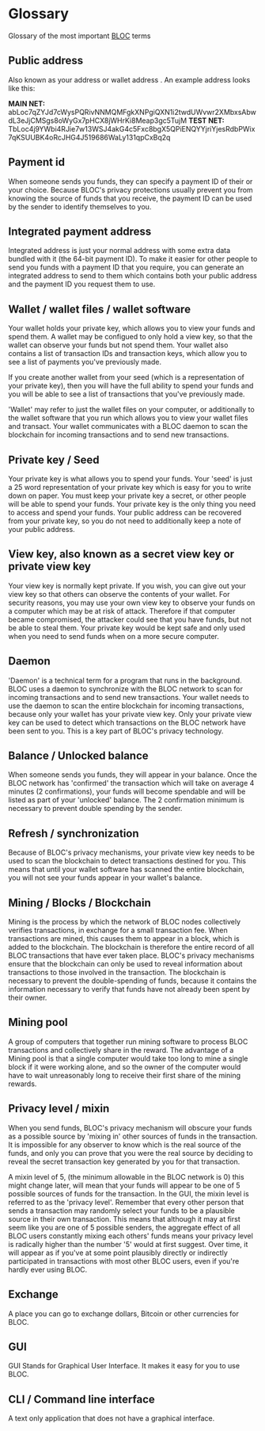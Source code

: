 # Glossary

Glossary of the most important [BLOC](https://bloc.money) terms

## Public address

Also known as your address or wallet address . An example address looks like this:

**MAIN NET:** abLoc7qZYJd7cWysPQRivNNMQMFgkXNPgiQXN1i2twdUWvwr2XMbxsAbwdL3eJjCMSgs8oWyGx7pHCX8jWHrKi8Meap3gc5TujM
**TEST NET:** TbLoc4j9YWbi4RJie7w13WSJ4akG4c5Fxc8bgX5QPiENQYYjriYjesRdbPWix7qKSUUBK4oRcJHG4J519686WaLy131qpCxBq2q

## Payment id

When someone sends you funds, they can specify a payment ID of their or your choice. Because BLOC's privacy protections usually prevent you from knowing the source of funds that you receive, the payment ID can be used by the sender to identify themselves to you.

## Integrated payment address

Integrated address is just your normal address with some extra data bundled with it (the 64-bit payment ID). To make it easier for other people to send you funds with a payment ID that you require, you can generate an integrated address to send to them which contains both your public address and the payment ID you request them to use.

## Wallet / wallet files / wallet software

Your wallet holds your private key, which allows you to view your funds and spend them. A wallet may be configued to only hold a view key, so that the wallet can observe your funds but not spend them. Your wallet also contains a list of transaction IDs and transaction keys, which allow you to see a list of payments you've previously made.

If you create another wallet from your seed (which is a representation of your private key), then you will have the full ability to spend your funds and you will be able to see a list of transactions that you've previously made.

'Wallet' may refer to just the wallet files on your computer, or additionally to the wallet software that you run which allows you to view your wallet files and transact. Your wallet communicates with a BLOC daemon to scan the blockchain for incoming transactions and to send new transactions.

## Private key / Seed

Your private key is what allows you to spend your funds. Your 'seed' is just a 25 word representation of your private key which is easy for you to write down on paper. You must keep your private key a secret, or other people will be able to spend your funds. Your private key is the only thing you need to access and spend your funds. Your public address can be recovered from your private key, so you do not need to additionally keep a note of your public address.

## View key, also known as a secret view key or private view key

Your view key is normally kept private. If you wish, you can give out your view key so that others can observe the contents of your wallet. For security reasons, you may use your own view key to observe your funds on a computer which may be at risk of attack. Therefore if that computer became compromised, the attacker could see that you have funds, but not be able to steal them. Your private key would be kept safe and only used when you need to send funds when on a more secure computer.

## Daemon

'Daemon' is a technical term for a program that runs in the background. BLOC uses a daemon to synchronize with the BLOC network to scan for incoming transactions and to send new transactions. Your wallet needs to use the daemon to scan the entire blockchain for incoming transactions, because only your wallet has your private view key. Only your private view key can be used to detect which transactions on the BLOC network have been sent to you. This is a key part of BLOC's privacy technology.

## Balance / Unlocked balance

When someone sends you funds, they will appear in your balance. Once the BLOC network has 'confirmed' the transaction which will take on average 4 minutes (2 confirmations), your funds will become spendable and will be listed as part of your 'unlocked' balance. The 2 confirmation minimum is necessary to prevent double spending by the sender.

## Refresh / synchronization

Because of BLOC's privacy mechanisms, your private view key needs to be used to scan the blockchain to detect transactions destined for you. This means that until your wallet software has scanned the entire blockchain, you will not see your funds appear in your wallet's balance.

## Mining / Blocks / Blockchain

Mining is the process by which the network of BLOC nodes collectively verifies transactions, in exchange for a small transaction fee. When transactions are mined, this causes them to appear in a block, which is added to the blockchain. The blockchain is therefore the entire record of all BLOC transactions that have ever taken place. BLOC's privacy mechanisms ensure that the blockchain can only be used to reveal information about transactions to those involved in the transaction. The blockchain is necessary to prevent the double-spending of funds, because it contains the information necessary to verify that funds have not already been spent by their owner.

## Mining pool

A group of computers that together run mining software to process BLOC transactions and collectively share in the reward. The advantage of a Mining pool is that a single computer would take too long to mine a single block if it were working alone, and so the owner of the computer would have to wait unreasonably long to receive their first share of the mining rewards.

## Privacy level / mixin

When you send funds, BLOC's privacy mechanism will obscure your funds as a possible source by 'mixing in' other sources of funds in the transaction. It is impossible for any observer to know which is the real source of the funds, and only you can prove that you were the real source by deciding to reveal the secret transaction key generated by you for that transaction. 

A mixin level of 5, (the minimum allowable in the BLOC network is 0) this might change later, will mean that your funds will appear to be one of 5 possible sources of funds for the transaction. In the GUI, the mixin level is referred to as the 'privacy level'. Remember that every other person that sends a transaction may randomly select your funds to be a plausible source in their own transaction. This means that although it may at first seem like you are one of 5 possible senders, the aggregate effect of all BLOC users constantly mixing each others' funds means your privacy level is radically higher than the number '5' would at first suggest. Over time, it will appear as if you've at some point plausibly directly or indirectly participated in transactions with most other BLOC users, even if you're hardly ever using BLOC.

## Exchange

A place you can go to exchange dollars, Bitcoin or other currencies for BLOC.

## GUI

GUI Stands for Graphical User Interface. It makes it easy for you to use BLOC.

## CLI / Command line interface

A text only application that does not have a graphical interface.